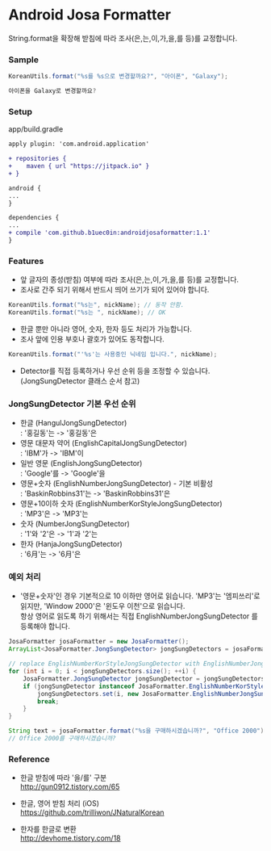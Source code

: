 # Android Josa Formatter
String.format을 확장해 받침에 따라 조사(은,는,이,가,을,를 등)를 교정합니다.

### Sample

```java
KoreanUtils.format("%s를 %s으로 변경할까요?", "아이폰", "Galaxy");

아이폰을 Galaxy로 변경할까요?
```


### Setup
app/build.gradle
```diff
apply plugin: 'com.android.application'

+ repositories {
+    maven { url "https://jitpack.io" }
+ }

android {
...
}

dependencies {
...
+ compile 'com.github.b1uec0in:androidjosaformatter:1.1'
}
```

### Features
* 앞 글자의 종성(받침) 여부에 따라 조사(은,는,이,가,을,를 등)를 교정합니다.
* 조사로 간주 되기 위해서 반드시 띄어 쓰기가 되어 있어야 합니다.
```java
KoreanUtils.format("%s는", nickName); // 동작 안함. 
KoreanUtils.format("%s는 ", nickName); // OK
```
* 한글 뿐만 아니라 영어, 숫자, 한자 등도 처리가 가능합니다.
* 조사 앞에 인용 부호나 괄호가 있어도 동작합니다.
```java
KoreanUtils.format("'%s'는 사용중인 닉네임 입니다.", nickName);
```
* Detector를 직접 등록하거나 우선 순위 등을 조정할 수 있습니다. (JongSungDetector 클래스 순서 참고)


### JongSungDetector 기본 우선 순위
* 한글 (HangulJongSungDetector)<br/>
: '홍길동'는 -> '홍길동'은
* 영문 대문자 약어 (EnglishCapitalJongSungDetector)<br/>
: 'IBM'가 -> 'IBM'이
* 일반 영문 (EnglishJongSungDetector)<br/>
: 'Google'를 -> 'Google'을
* 영문+숫자 (EnglishNumberJongSungDetector) - 기본 비활성<br/>
: 'BaskinRobbins31'는 -> 'BaskinRobbins31'은 
* 영문+10이하 숫자 (EnglishNumberKorStyleJongSungDetector)<br/>
: 'MP3'은 -> 'MP3'는
* 숫자 (NumberJongSungDetector)<br/>
: '1'와 '2'은  -> '1'과 '2'는
* 한자 (HanjaJongSungDetector)<br/>
: '6月'는 -> '6月'은


### 예외 처리
* '영문+숫자'인 경우 기본적으로 10 이하만 영어로 읽습니다. 'MP3'는 '엠피쓰리'로 읽지만, 'Window 2000'은 '윈도우 이천'으로 읽습니다.<br/>
항상 영어로 읽도록 하기 위해서는 직접 EnglishNumberJongSungDetector 를 등록해야 합니다.
```java
JosaFormatter josaFormatter = new JosaFormatter();
ArrayList<JosaFormatter.JongSungDetector> jongSungDetectors = josaFormatter.getJongSungDetectors();

// replace EnglishNumberKorStyleJongSungDetector with EnglishNumberJongSungDetector
for (int i = 0; i < jongSungDetectors.size(); ++i) {
    JosaFormatter.JongSungDetector jongSungDetector = jongSungDetectors.get(i);
    if (jongSungDetector instanceof JosaFormatter.EnglishNumberKorStyleJongSungDetector) {
        jongSungDetectors.set(i, new JosaFormatter.EnglishNumberJongSungDetector());
        break;
    }
}

String text = josaFormatter.format("%s을 구매하시겠습니까?", "Office 2000"));
// Office 2000를 구매하시겠습니까?

```


### Reference
* 한글 받침에 따라 '을/를' 구분 <br/>
http://gun0912.tistory.com/65

* 한글, 영어 받침 처리 (iOS) <br/>
https://github.com/trilliwon/JNaturalKorean

* 한자를 한글로 변환 <br/>
http://devhome.tistory.com/18




